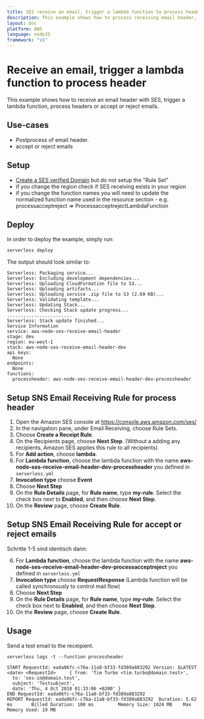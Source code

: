 ```yaml
---
title: SES receive an email, trigger a lambda function to process header.
description: This example shows how to process receiving email header, and trigger a lambda function.
layout: Doc
platform: AWS
language: nodeJS
framework: "v1"
---
```

# Receive an email, trigger a lambda function to process header

This example shows how to receive an email header with SES, trigger a lambda function, process headers or accept or reject emails.

## Use-cases

- Postprocess of email header.
- accept or reject emails

## Setup

- [Create a SES verified Domain](https://docs.aws.amazon.com/ses/latest/DeveloperGuide/receiving-email-getting-started-verify.html) but do not setup the "Rule Set"
- if you change the region check if SES receiving exists in your region
- if you change the function names you will need to update the normalized function name used in the resource section - e.g. processacceptreject => ProcessacceptrejectLambdaFunction

## Deploy

In order to deploy the example, simply run:

```bash
serverless deploy
```

The output should look similar to:

```
Serverless: Packaging service...
Serverless: Excluding development dependencies...
Serverless: Uploading CloudFormation file to S3...
Serverless: Uploading artifacts...
Serverless: Uploading service .zip file to S3 (2.69 KB)...
Serverless: Validating template...
Serverless: Updating Stack...
Serverless: Checking Stack update progress...
........................
Serverless: Stack update finished...
Service Information
service: aws-node-ses-receive-email-header
stage: dev
region: eu-west-1
stack: aws-node-ses-receive-email-header-dev
api keys:
  None
endpoints:
  None
functions:
  processheader: aws-node-ses-receive-email-header-dev-processheader

```

## Setup SNS Email Receiving Rule for process header

1) Open the Amazon SES console at https://console.aws.amazon.com/ses/
2) In the navigation pane, under Email Receiving, choose Rule Sets.
3) Choose **Create a Receipt Rule**.
4) On the Recipients page, choose **Next Step**. (Without a adding any recipients, Amazon SES applies this rule to all recipients)
5) For **Add action**, choose **lambda**.
6) For **Lambda function**, choose the lambda function with the name **aws-node-ses-receive-email-header-dev-processheader** you defined in `serverless.yml`
6) **Invocation type** choose **Event**
7) Choose **Next Step**
8) On the **Rule Details** page, for **Rule name**, type **my-rule**. Select the check box next to **Enabled**, and then choose **Next Step**.
9) On the **Review** page, choose **Create Rule**.

## Setup SNS Email Receiving Rule for accept or reject emails

Schritte 1-5 sind identisch dann:

6) For **Lambda function**, choose the lambda function with the name **aws-node-ses-receive-email-header-dev-processacceptreject** you defined in `serverless.yml`
6) **Invocation type** choose **RequestResponse** (Lambda function will be called synchronously to control mail flow)
7) Choose **Next Step**
8) On the **Rule Details** page, for **Rule name**, type **my-rule**. Select the check box next to **Enabled**, and then choose **Next Step**.
9) On the **Review** page, choose **Create Rule**.



## Usage

Send a test email to the receipient.


```
serverless logs -t --function processheader
```

```
START RequestId: eada06fc-c76a-11a8-bf33-fd389a883292 Version: $LATEST
<date> <RequestId>     { from: 'Tim Turbo <tim.turbo@domain.test>',
  to: 'ses-in@domain.test',
  subject: 'Testsubject',
  date: 'Thu, 4 Oct 2018 01:33:06 +0200' }
END RequestId: eada06fc-c76a-11a8-bf33-fd389a883292
REPORT RequestId: eada06fc-c76a-11a8-bf33-fd389a883292  Duration: 5.62 ms       Billed Duration: 100 ms         Memory Size: 1024 MB    Max Memory Used: 19 MB
```
